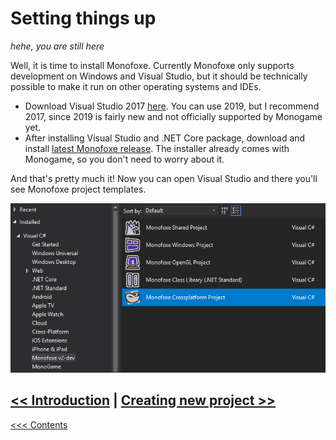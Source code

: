 # Setting things up

*hehe, you are still here*

Well, it is time to install Monofoxe. Currently Monofoxe only supports development on Windows and Visual Studio, but it should be technically possible to make it run on other operating systems and IDEs. 

- Download Visual Studio 2017 [here](https://docs.microsoft.com/en-us/visualstudio/releasenotes/vs2017-relnotes). You can use 2019, but I recommend 2017, since 2019 is fairly new and not officially supported by Monogame yet.
- After installing Visual Studio and .NET Core package, download and install [latest Monofoxe release](https://github.com/Martenfur/Monofoxe/releases/latest). The installer already comes with Monogame, so you don't need to worry about it.

And that's pretty much it! Now you can open Visual Studio and there you'll see Monofoxe project templates.

![templates](Templates.png)



## [<< Introduction](Introduction.md)	|	[Creating new project >>](CreatingNewProject.md)

[<<< Contents](Contents.md)

 

